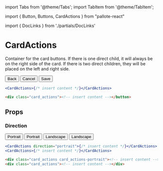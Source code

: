 ---
---
import Tabs from '@theme/Tabs';
import TabItem from '@theme/TabItem';

import { Button, Buttons, CardActions } from "pallote-react"

import { DocLinks } from './partials/DocLinks'

# CardActions

Container for the card buttons. If there is one direct child, it will always be on the right side of the card. If there is two direct children, they will be placed on the left and right side.

<DocLinks
  figma="https://www.figma.com/design/bEeQ97jqZFWepD0x4oU5k7/Pallote?node-id=2813-7036&t=ZYFabUeMuvoaOdby-11"
  storybook="https://react.pallote.com/?path=/docs/components-cardactions--docs"
/>

<div class="docs_block">
  <CardActions>
    <Button color="grey">Back</Button>
    <Buttons>
      <Button color="error">Cancel</Button>
      <Button color="primary">Save</Button>
    </Buttons>
  </CardActions>
</div>

<Tabs groupId="package" queryString>
  <TabItem value="react" label="React">

```jsx
<CardActions>{/* insert content */}</CardActions>
```
  </TabItem>
  <TabItem value="css" label="CSS">

```html
<div class="card_actions"><!-- insert content --></button>
```
  </TabItem>
</Tabs>

## Props

### Direction

<div class="docs_block" style={{gap: '2rem'}}>

  <CardActions direction="portrait">
    <Button color="grey">Portrait</Button>
    <Button color="primary">Portrait</Button>
  </CardActions>
  <CardActions>
    <Button color="grey">Landscape</Button>
    <Button color="primary">Landscape</Button>
  </CardActions>
</div>

<Tabs groupId="package" queryString>
   <TabItem value="react" label="React">
  
```jsx
<CardActions direction="portrait">{/* insert content */}</CardActions>
<CardActions>{/* insert content */}</CardActions>
```
  </TabItem>
  <TabItem value="css" label="CSS">

```html
<div class="card_actions card_actions-portrait"><!-- insert content --></div>
<div class="card_actions"><!-- insert content --></div>
```
  </TabItem>
</Tabs>
